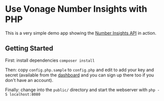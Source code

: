 # Use Vonage Number Insights with PHP

This is a very simple demo app showing the [Number Insights API](https://developer.nexmo.com/number-insight/overview) in action.

## Getting Started

First: install dependencies `composer install`

Then: copy `config.php.sample` to `config.php` and edit to add your key and secret (available from the [dashboard](http://dashboard.nexmo.com) and you can sign up there too if you don't have an account).

Finally: change into the `public/` directory and start the webserver with `php -S localhost:8080`
